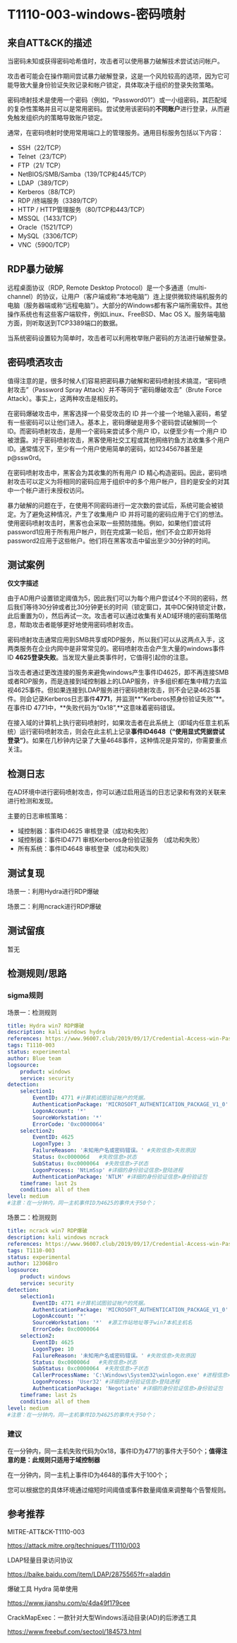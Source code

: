 # T1110-003-windows-密码喷射

## 来自ATT&CK的描述

当密码未知或获得密码哈希值时，攻击者可以使用暴力破解技术尝试访问帐户。

攻击者可能会在操作期间尝试暴力破解登录，这是一个风险较高的选项，因为它可能导致大量身份验证失败记录和帐户锁定，具体取决于组织的登录失败策略。

密码喷射技术是使用一个密码（例如，“Password01”）或一小组密码，其匹配域的复杂性策略并且可以是常用密码。尝试使用该密码的**不同账户**进行登录，从而避免触发组织内的策略导致账户锁定。

通常，在密码喷射时使用常用端口上的管理服务。通用目标服务包括以下内容：

- SSH（22/TCP）
- Telnet（23/TCP）
- FTP（21/ TCP）
- NetBIOS/SMB/Samba（139/TCP和445/TCP）
- LDAP（389/TCP）
- Kerberos（88/TCP）
- RDP /终端服务（3389/TCP）
- HTTP / HTTP管理服务（80/TCP和443/TCP）
- MSSQL（1433/TCP）
- Oracle（1521/TCP）
- MySQL（3306/TCP）
- VNC（5900/TCP）

## RDP暴力破解

远程桌面协议（RDP, Remote Desktop Protocol）是一个多通道（multi-channel）的协议，让用户（客户端或称“本地电脑”）连上提供微软终端机服务的电脑（服务器端或称“远程电脑”）。大部分的Windows都有客户端所需软件。其他操作系统也有这些客户端软件，例如Linux、FreeBSD、Mac OS X。服务端电脑方面，则听取送到TCP3389端口的数据。

当系统密码设置较为简单时，攻击者可以利用枚举账户密码的方法进行破解登录。

## 密码喷洒攻击

值得注意的是，很多时候人们容易把密码暴力破解和密码喷射技术搞混，“密码喷射攻击”（Password Spray Attack）并不等同于“密码爆破攻击”（Brute Force Attack）。事实上，这两种攻击是相反的。

在密码爆破攻击中，黑客选择一个易受攻击的 ID 并一个接一个地输入密码，希望有一些密码可以让他们进入。基本上，密码爆破是用多个密码尝试破解同一个 ID。而密码喷射攻击，是用一个密码来尝试多个用户 ID，以便至少有一个用户 ID 被泄露。对于密码喷射攻击，黑客使用社交工程或其他网络钓鱼方法收集多个用户 ID。通常情况下，至少有一个用户使用简单的密码，如12345678甚至是 p@ssw0rd。

在密码喷射攻击中，黑客会为其收集的所有用户 ID 精心构造密码。因此，密码喷射攻击可以定义为将相同的密码应用于组织中的多个用户帐户，目的是安全的对其中一个帐户进行未授权访问。

暴力破解的问题在于，在使用不同密码进行一定次数的尝试后，系统可能会被锁定。为了避免这种情况，产生了收集用户 ID 并将可能的密码应用于它们的想法。使用密码喷射攻击时，黑客也会采取一些预防措施。例如，如果他们尝试将 password1应用于所有用户帐户，则在完成第一轮后，他们不会立即开始将 password2应用于这些帐户。他们将在黑客攻击中留出至少30分钟的时间。

## 测试案例

**仅文字描述**

由于AD用户设置锁定阈值为5，因此我们可以为每个用户尝试4个不同的密码，然后我们等待30分钟或者比30分钟更长的时间（锁定窗口，其中DC保持锁定计数，此后重置为0），然后再试一次。攻击者可以通过收集有关AD域环境的密码策略信息，帮助攻击者能够更好地使用密码喷射攻击。

密码喷射攻击通常应用到SMB共享或RDP服务，所以我们可以从这两点入手，这两类服务在企业内网中是非常常见的。密码喷射攻击会产生大量的windows事件ID **4625登录失败**。当发现大量此类事件时，它值得引起你的注意。

当攻击者通过更改连接的服务来避免windows产生事件ID4625，即不再连接SMB或者RDP服务，而是连接到域控制器上的LDAP服务，许多组织都在集中精力去监视4625事件。但如果连接到LDAP服务进行密码喷射攻击，则不会记录4625事件。则会记录Kerberos日志事件**4771**，并监测**“Kerberos预身份验证失败”**。在事件ID 4771中，**失败代码为“0x18”,**这意味着密码错误。

在接入域的计算机上执行密码喷射时，如果攻击者在此系统上（即域内任意主机系统）运行密码喷射攻击，则会在此主机上记录**事件ID4648（“使用显式凭据尝试登录”）**。如果在几秒钟内记录了大量4648事件，这种情况是异常的，你需要重点关注。

## 检测日志

在AD环境中进行密码喷射攻击，你可以通过启用适当的日志记录和有效的关联来进行检测和发现。

主要的日志审核策略：

- 域控制器：事件ID4625 审核登录（成功和失败）
- 域控制器：事件ID4771 审核Kerberos身份验证服务 （成功和失败）
- 所有系统：事件ID4648 审核登录（成功和失败）

## 测试复现

场景一：利用Hydra进行RDP爆破

场景二：利用ncrack进行RDP爆破

## 测试留痕

暂无

## 检测规则/思路

### sigma规则

场景一：检测规则

```yml
title: Hydra win7 RDP爆破
description: kali windows hydra
references: https://www.96007.club/2019/09/17/Credential-Access-win-Password-spraying/
tags: T1110-003
status: experimental
author: Blue team
logsource:
    product: windows
    service: security
detection:
    selection1:
        EventID: 4771 #计算机试图验证帐户的凭据。
        AuthenticationPackage: 'MICROSOFT_AUTHENTICATION_PACKAGE_V1_0'
        LogonAccount: '*'
        SourceWorkstation: '*'
        ErrorCode: '0xc0000064'
    selection2:
        EventID: 4625
        LogonType: 3
        FailureReason: '未知用户名或密码错误。' #失败信息>失败原因
        Status: 0xc000006d   #失败信息>状态
        SubStatus: 0xc0000064  #失败信息>子状态
        LogonProcess: 'NtLmSsp' #详细的身份验证信息>登陆进程
        AuthenticationPackage: 'NTLM' #详细的身份验证信息>身份验证包
    timeframe: last 2s
    condition: all of them
level: medium
#注意：在一分钟内，同一主机事件ID为4625的事件大于50个；
```

场景二：检测规则

```yml
title: ncrack win7 RDP爆破
description: kali windows ncrack
references: https://www.96007.club/2019/09/17/Credential-Access-win-Password-spraying/
tags: T1110-003
status: experimental
author: 12306Bro
logsource:
    product: windows
    service: security
detection:
    selection1:
        EventID: 4771 #计算机试图验证帐户的凭据。
        AuthenticationPackage: 'MICROSOFT_AUTHENTICATION_PACKAGE_V1_0'
        LogonAccount: '*'
        SourceWorkstation: '*'  #源工作站地址等于win7本机主机名
        ErrorCode: 0xc0000064
    selection2:
        EventID: 4625
        LogonType: 10
        FailureReason: '未知用户名或密码错误。' #失败信息>失败原因
        Status: 0xc000006d   #失败信息>状态
        SubStatus: 0xc0000064  #失败信息>子状态
        CallerProcessName: 'C:\Windows\System32\winlogon.exe' #进程信息>调用方进程名
        LogonProcess: 'User32' #详细的身份验证信息>登陆进程
        AuthenticationPackage: 'Negotiate' #详细的身份验证信息>身份验证包
    timeframe: last 2s
    condition: all of them
level: medium
#注意：在一分钟内，同一主机事件ID为4625的事件大于50个；
```

### 建议

在一分钟内，同一主机失败代码为0x18，事件ID为4771的事件大于50个；**值得注意的是：此规则只适用于域控制器**

在一分钟内，同一主机上事件ID为4648的事件大于100个；

您可以根据您的具体环境通过缩短时间阈值或事件数量阈值来调整每个告警规则。

## 参考推荐

MITRE-ATT&CK-T1110-003

<https://attack.mitre.org/techniques/T1110/003>

LDAP轻量目录访问协议

<https://baike.baidu.com/item/LDAP/2875565?fr=aladdin>

爆破工具 Hydra 简单使用

<https://www.jianshu.com/p/4da49f179cee>

CrackMapExec：一款针对大型Windows活动目录(AD)的后渗透工具

<https://www.freebuf.com/sectool/184573.html>
